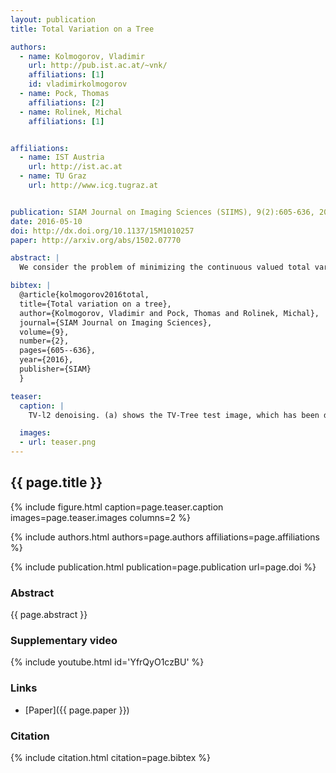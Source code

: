```yaml
---
layout: publication
title: Total Variation on a Tree

authors:
  - name: Kolmogorov, Vladimir
    url: http://pub.ist.ac.at/~vnk/
    affiliations: [1]
    id: vladimirkolmogorov
  - name: Pock, Thomas
    affiliations: [2]
  - name: Rolinek, Michal
    affiliations: [1]


affiliations:
  - name: IST Austria
    url: http://ist.ac.at
  - name: TU Graz
    url: http://www.icg.tugraz.at


publication: SIAM Journal on Imaging Sciences (SIIMS), 9(2):605-636, 2016
date: 2016-05-10
doi: http://dx.doi.org/10.1137/15M1010257
paper: http://arxiv.org/abs/1502.07770

abstract: |
  We consider the problem of minimizing the continuous valued total variation subject to different unary terms on trees and propose fast direct algorithms based on dynamic programming to solve these problems. We treat both the convex and the non-convex case and derive worst case complexities that are equal or better then existing methods. We show applications to total variation based 2D image processing and computer vision problems based on a Lagrangian decomposition approach. The resulting algorithms are very efficient, offer a high degree of parallelism and come along with memory requirements which are only in the order of the number of image pixels. 

bibtex: |
  @article{kolmogorov2016total,
  title={Total variation on a tree},
  author={Kolmogorov, Vladimir and Pock, Thomas and Rolinek, Michal},
  journal={SIAM Journal on Imaging Sciences},
  volume={9},
  number={2},
  pages={605--636},
  year={2016},
  publisher={SIAM}
  }

teaser:
  caption: |
    TV-l2 denoising. (a) shows the TV-Tree test image, which has been degraded by adding zero-mean Gaussian noise. (b) shows the result of TV-l2 denoising.

  images:
  - url: teaser.png
---
```


## {{ page.title }}

{% include figure.html caption=page.teaser.caption images=page.teaser.images columns=2 %}

{% include authors.html authors=page.authors affiliations=page.affiliations %}

{% include publication.html publication=page.publication url=page.doi %}

### Abstract

{{ page.abstract }}

### Supplementary video

{% include youtube.html id='YfrQyO1czBU' %}

### Links

* [Paper]({{ page.paper }}) 

### Citation

{% include citation.html citation=page.bibtex %}

